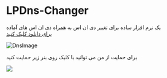 # LPDns-Changer
<div class="text-center">
یک نرم افزار ساده برای تغییر دی ان اس به همراه دی ان اس های آماده
</div>
<div>
  <a href="https://github.com/LP-GamerOnly/LPDns-Changer/blob/main/LPDns%20changer.exe">
برای دانلود کلیک کنید
    </a>
</div>





![DnsImage](https://cdn.discordapp.com/attachments/1115231235778809937/1115231525626183690/LPDnsChanger.PNG)
<div class="text-center">
برای حمایت از من می توانید با کلیک روی بنر زیر حمایت کنید

<a href="https://www.coffeebede.com/lp_gameronly"><img class="img-fluid" src="https://coffeebede.ir/DashboardTemplateV2/app-assets/images/banner/default-yellow.svg" /></a>
</div>
